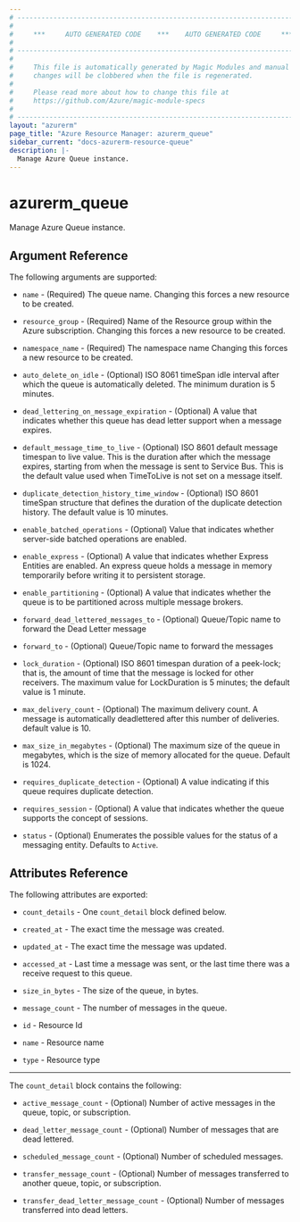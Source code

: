 ```yaml
---
# ----------------------------------------------------------------------------
#
#     ***     AUTO GENERATED CODE    ***    AUTO GENERATED CODE     ***
#
# ----------------------------------------------------------------------------
#
#     This file is automatically generated by Magic Modules and manual
#     changes will be clobbered when the file is regenerated.
#
#     Please read more about how to change this file at
#     https://github.com/Azure/magic-module-specs
#
# ----------------------------------------------------------------------------
layout: "azurerm"
page_title: "Azure Resource Manager: azurerm_queue"
sidebar_current: "docs-azurerm-resource-queue"
description: |-
  Manage Azure Queue instance.
---
```


# azurerm_queue

Manage Azure Queue instance.


## Argument Reference

The following arguments are supported:

* `name` - (Required) The queue name. Changing this forces a new resource to be created.

* `resource_group` - (Required) Name of the Resource group within the Azure subscription. Changing this forces a new resource to be created.

* `namespace_name` - (Required) The namespace name Changing this forces a new resource to be created.

* `auto_delete_on_idle` - (Optional) ISO 8061 timeSpan idle interval after which the queue is automatically deleted. The minimum duration is 5 minutes.

* `dead_lettering_on_message_expiration` - (Optional) A value that indicates whether this queue has dead letter support when a message expires.

* `default_message_time_to_live` - (Optional) ISO 8601 default message timespan to live value. This is the duration after which the message expires, starting from when the message is sent to Service Bus. This is the default value used when TimeToLive is not set on a message itself.

* `duplicate_detection_history_time_window` - (Optional) ISO 8601 timeSpan structure that defines the duration of the duplicate detection history. The default value is 10 minutes.

* `enable_batched_operations` - (Optional) Value that indicates whether server-side batched operations are enabled.

* `enable_express` - (Optional) A value that indicates whether Express Entities are enabled. An express queue holds a message in memory temporarily before writing it to persistent storage.

* `enable_partitioning` - (Optional) A value that indicates whether the queue is to be partitioned across multiple message brokers.

* `forward_dead_lettered_messages_to` - (Optional) Queue/Topic name to forward the Dead Letter message

* `forward_to` - (Optional) Queue/Topic name to forward the messages

* `lock_duration` - (Optional) ISO 8601 timespan duration of a peek-lock; that is, the amount of time that the message is locked for other receivers. The maximum value for LockDuration is 5 minutes; the default value is 1 minute.

* `max_delivery_count` - (Optional) The maximum delivery count. A message is automatically deadlettered after this number of deliveries. default value is 10.

* `max_size_in_megabytes` - (Optional) The maximum size of the queue in megabytes, which is the size of memory allocated for the queue. Default is 1024.

* `requires_duplicate_detection` - (Optional) A value indicating if this queue requires duplicate detection.

* `requires_session` - (Optional) A value that indicates whether the queue supports the concept of sessions.

* `status` - (Optional) Enumerates the possible values for the status of a messaging entity. Defaults to `Active`.

## Attributes Reference

The following attributes are exported:

* `count_details` - One `count_detail` block defined below.

* `created_at` - The exact time the message was created.

* `updated_at` - The exact time the message was updated.

* `accessed_at` - Last time a message was sent, or the last time there was a receive request to this queue.

* `size_in_bytes` - The size of the queue, in bytes.

* `message_count` - The number of messages in the queue.

* `id` - Resource Id

* `name` - Resource name

* `type` - Resource type


---

The `count_detail` block contains the following:

* `active_message_count` - (Optional) Number of active messages in the queue, topic, or subscription.

* `dead_letter_message_count` - (Optional) Number of messages that are dead lettered.

* `scheduled_message_count` - (Optional) Number of scheduled messages.

* `transfer_message_count` - (Optional) Number of messages transferred to another queue, topic, or subscription.

* `transfer_dead_letter_message_count` - (Optional) Number of messages transferred into dead letters.
